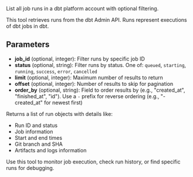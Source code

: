 List all job runs in a dbt platform account with optional filtering.

This tool retrieves runs from the dbt Admin API. Runs represent executions of dbt jobs in dbt.

## Parameters

- **job_id** (optional, integer): Filter runs by specific job ID
- **status** (optional, string): Filter runs by status. One of: `queued`, `starting`, `running`, `success`, `error`, `cancelled`
- **limit** (optional, integer): Maximum number of results to return
- **offset** (optional, integer): Number of results to skip for pagination
- **order_by** (optional, string): Field to order results by (e.g., "created_at", "finished_at", "id"). Use a `-` prefix for reverse ordering (e.g., "-created_at" for newest first)

Returns a list of run objects with details like:

- Run ID and status
- Job information
- Start and end times
- Git branch and SHA
- Artifacts and logs information

Use this tool to monitor job execution, check run history, or find specific runs for debugging.
